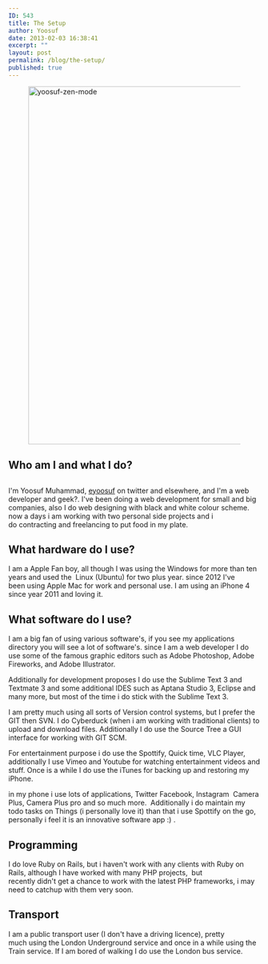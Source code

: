 ```yaml
---
ID: 543
title: The Setup
author: Yoosuf
date: 2013-02-03 16:38:41
excerpt: ""
layout: post
permalink: /blog/the-setup/
published: true
---
```

<figure><img class="aligncenter size-full wp-image-700" alt="yoosuf-zen-mode" src="http://s3.amazonaws.com/yoosuf.me/wp-content/uploads/2013/02/yoosuf-zen-mode.jpg" width="716" height="716" /></figure>
<h2>Who am I and what I do?</h2>
<h2></h2>
I'm Yoosuf Muhammad, <a href="http://twitter.com/eyoosuf" target="_blank">eyoosuf</a> on twitter and elsewhere, and I'm a web developer and geek?. I've been doing a web development for small and big companies, also I do web designing with black and white colour scheme. now a days i am working with two personal side projects and i do contracting and freelancing to put food in my plate.
<h2>What hardware do I use?</h2>
I am a Apple Fan boy, all though I was using the Windows for more than ten years and used the  Linux (Ubuntu) for two plus year. since 2012 I've been using Apple Mac for work and personal use. I am using an iPhone 4 since year 2011 and loving it.
<h2>What software do I use?</h2>
I am a big fan of using various software's, if you see my applications directory you will see a lot of software's. since I am a web developer I do use some of the famous graphic editors such as Adobe Photoshop, Adobe Fireworks, and Adobe Illustrator.

Additionally for development proposes I do use the Sublime Text 3 and Textmate 3 and some additional IDES such as Aptana Studio 3, Eclipse and many more, but most of the time i do stick with the Sublime Text 3.

I am pretty much using all sorts of Version control systems, but I prefer the GIT then SVN. I do Cyberduck (when i am working with traditional clients) to upload and download files. Additionally I do use the Source Tree a GUI interface for working with GIT SCM.

For entertainment purpose i do use the Spottify, Quick time, VLC Player, additionally I use Vimeo and Youtube for watching entertainment videos and stuff. Once is a while I do use the iTunes for backing up and restoring my iPhone.

in my phone i use lots of applications, Twitter Facebook, Instagram  Camera Plus, Camera Plus pro and so much more.  Additionally i do maintain my todo tasks on Things (i personally love it) than that i use Spottify on the go, personally i feel it is an innovative software app :) .
<h2>Programming</h2>
I do love Ruby on Rails, but i haven't work with any clients with Ruby on Rails, although I have worked with many PHP projects,  but recently didn't get a chance to work with the latest PHP frameworks, i may need to catchup with them very soon.
<h2>Transport</h2>
I am a public transport user (I don't have a driving licence), pretty much using the London Underground service and once in a while using the Train service. If I am bored of walking I do use the London bus service.